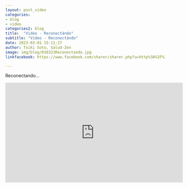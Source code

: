 ```yaml
---
layout: post_video
categories:
- blog
- video
categories2: blog
title:  "Video - Reconectándo"
subtitle: "Video - Reconectándo"
date: 2023-03-01 15:11:27
author: Txiki Soto, Salud-Zen
image: img/blog/010323Reconectando.jpg
linkfacebook: https://www.facebook.com/sharer/sharer.php?u=http%3A%2F%2Fwww.salud-zen.com%2Fblog%2Freflexiones%2F2023%2F03%2F01%2Fvideo-reconectando.html&amp;src=sdkpreparse

---  
```

Reconectando...

<iframe src="https://www.facebook.com/plugins/video.php?height=316&href=https%3A%2F%2Fwww.facebook.com%2Fsaludzen.estilodevida%2Fvideos%2F196560796353952%2F&show_text=false&width=560&t=0" width="560" height="316" style="border:none;overflow:hidden" scrolling="no" frameborder="0" allowfullscreen="true" allow="autoplay; clipboard-write; encrypted-media; picture-in-picture; web-share" allowFullScreen="true"></iframe>
